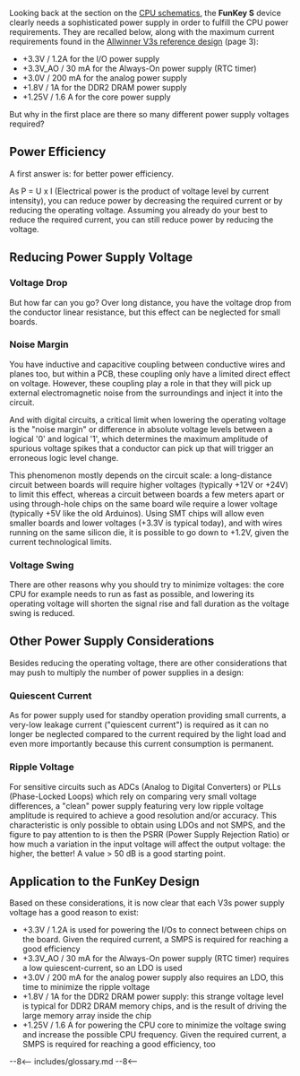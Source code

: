 Looking back at the section on the [CPU schematics][1], the **FunKey
S** device clearly needs a sophisticated power supply in order to
fulfill the CPU power requirements. They are recalled below, along
with the maximum current requirements found in the [Allwinner V3s
reference design][2] (page 3):

 - +3.3V / 1.2A for the I/O power supply
 - +3.3V_AO / 30 mA for the Always-On power supply (RTC timer)
 - +3.0V / 200 mA for the analog power supply
 - +1.8V / 1A for the DDR2 DRAM power supply
 - +1.25V / 1.6 A for the core power supply

But why in the first place are there so many different power supply
voltages required?

## Power Efficiency

A first answer is: for better power efficiency.

As P = U x I (Electrical power is the product of voltage level by
current intensity), you can reduce power by decreasing the required
current or by reducing the operating voltage. Assuming you already do
your best to reduce the required current, you can still reduce power
by reducing the voltage.

## Reducing Power Supply Voltage

### Voltage Drop

But how far can you go? Over long distance, you have the voltage drop
from the conductor linear resistance, but this effect can be neglected
for small boards.

### Noise Margin

You have inductive and capacitive coupling between conductive wires
and planes too, but within a PCB, these coupling only have a limited
direct effect on voltage. However, these coupling play a role in that
they will pick up external electromagnetic noise from the surroundings
and inject it into the circuit.

And with digital circuits, a critical limit when lowering the
operating voltage is the "noise margin" or difference in absolute
voltage levels between a logical '0' and logical '1', which determines
the maximum amplitude of spurious voltage spikes that a conductor can
pick up that will trigger an erroneous logic level change.

This phenomenon mostly depends on the circuit scale: a long-distance
circuit between boards will require higher voltages (typically +12V or
+24V) to limit this effect, whereas a circuit between boards a few
meters apart or using through-hole chips on the same board wile
require a lower voltage (typically +5V like the old Arduinos). Using
SMT chips will allow even smaller boards and lower voltages (+3.3V is
typical today), and with wires running on the same silicon die, it is
possible to go down to +1.2V, given the current technological limits.

### Voltage Swing

There are other reasons why you should try to minimize voltages: the
core CPU for example needs to run as fast as possible, and lowering
its operating voltage will shorten the signal rise and fall duration
as the voltage swing is reduced.

## Other Power Supply Considerations

Besides reducing the operating voltage, there are other considerations
that may push to multiply the number of power supplies in a design:

### Quiescent Current

As for power supply used for standby operation providing small
currents, a very-low leakage current ("quiescent current") is required
as it can no longer be neglected compared to the current required by
the light load and even more importantly because this current
consumption is permanent.

### Ripple Voltage

For sensitive circuits such as ADCs (Analog to Digital Converters) or
PLLs (Phase-Locked Loops) which rely on comparing very small voltage
differences, a "clean" power supply featuring very low ripple voltage
amplitude is required to achieve a good resolution and/or
accuracy. This characteristic is only possible to obtain using LDOs
and not SMPS, and the figure to pay attention to is then the PSRR
(Power Supply Rejection Ratio) or how much a variation in the input
voltage will affect the output voltage: the higher, the better! A
value > 50 dB is a good starting point.

## Application to the FunKey Design

Based on these considerations, it is now clear that each V3s power
supply voltage has a good reason to exist:

 - +3.3V / 1.2A is used for powering the I/Os to connect between chips
   on the board. Given the required current, a SMPS is required for
   reaching a good efficiency
 - +3.3V_AO / 30 mA for the Always-On power supply (RTC timer)
   requires a low quiescent-current, so an LDO is used
 - +3.0V / 200 mA for the analog power supply also requires an LDO,
   this time to minimize the ripple voltage
 - +1.8V / 1A for the DDR2 DRAM power supply: this strange voltage
   level is typical for DDR2 DRAM memory chips, and is the result of
   driving the large memory array inside the chip
- +1.25V / 1.6 A for powering the CPU core to minimize the voltage
  swing and increase the possible CPU frequency. Given the required
  current, a SMPS is required for reaching a good efficiency, too

[1]: /developers/hardware/cpu#cpu-schematics
[2]: https://github.com/Squonk42/V3s_Documentation/blob/master/V3S_CDR_STD_V1_0_20150514.pdf

--8<--
includes/glossary.md
--8<--

